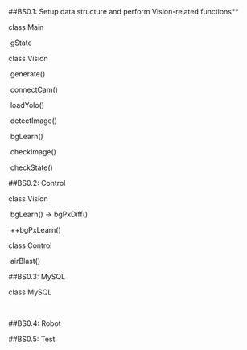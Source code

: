##BS0.1: Setup data structure and perform Vision-related functions**

class Main

​	gState

class Vision

​	generate()

​	connectCam()

​	loadYolo()

​	detectImage()

​	bgLearn()

​	checkImage()

​	checkState()



##BS0.2: Control

class Vision

​	bgLearn() -> bgPxDiff()

​	++bgPxLearn()

class Control

​	airBlast()



##BS0.3: MySQL

class MySQL

​	

##BS0.4: Robot

##BS0.5: Test
